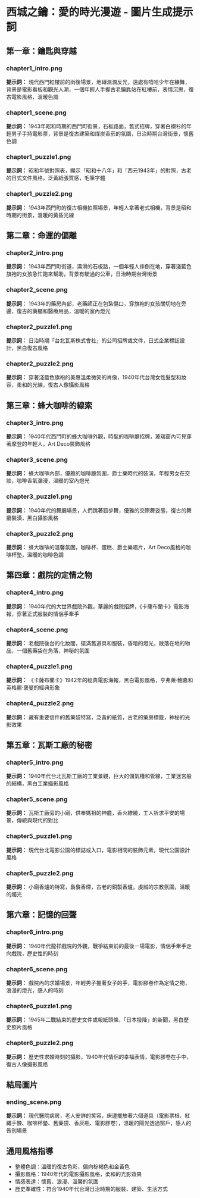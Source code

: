 # 西城之鑰：愛的時光漫遊 - 圖片生成提示詞

## 第一章：鑰匙與穿越

### chapter1_intro.png
**提示詞：** 現代西門紅樓前的雨後場景，地磚濕潤反光，遠處有嘻哈少年在練舞，背景是電影看板和觀光人潮，一個年輕人手握古老鑰匙站在紅樓前，表情沉思，復古電影風格，溫暖色調

### chapter1_scene.png  
**提示詞：** 1943年昭和時期的西門町街景，石板路面，舊式招牌，穿著白襯衫的年輕男子手持電影票，背景是復古建築和煤炭香菸的氛圍，日治時期台灣街景，懷舊色調

### chapter1_puzzle1.png
**提示詞：** 昭和年號對照表，顯示「昭和十八年」和「西元1943年」的對照，古老的日式文件風格，泛黃紙張質感，毛筆字體

### chapter1_puzzle2.png
**提示詞：** 1943年西門町的復古相機拍照場景，年輕人拿著老式相機，背景是昭和時期的街景，溫暖的黃昏光線

## 第二章：命運的偏離

### chapter2_intro.png
**提示詞：** 1943年西門町街道，濕滑的石板路，一個年輕人摔倒在地，穿著淺藍色旗袍的女孩急忙跑來幫助，背景有駛過的公車，日治時期台灣街景

### chapter2_scene.png
**提示詞：** 1943年的藥房內部，老藥師正在包紮傷口，穿旗袍的女孩關切地在旁邊，復古的藥櫃和醫療用品，溫暖的室內燈光

### chapter2_puzzle1.png
**提示詞：** 日治時期「台北瓦斯株式會社」的公司招牌或文件，日式企業標誌設計，黑白復古風格

### chapter2_puzzle2.png
**提示詞：** 穿著淺藍色旗袍的美惠溫柔微笑的肖像，1940年代台灣女性髮型和妝容，柔和的光線，復古人像攝影風格

## 第三章：蜂大咖啡的線索

### chapter3_intro.png
**提示詞：** 1940年代西門町的蜂大咖啡外觀，時髦的咖啡廳招牌，玻璃窗內可見穿著摩登的年輕人，Art Deco裝飾風格

### chapter3_scene.png
**提示詞：** 蜂大咖啡內部，優雅的咖啡廳氛圍，爵士樂時代的裝潢，年輕男女在交談，咖啡香氣瀰漫，溫暖的室內燈光

### chapter3_puzzle1.png
**提示詞：** 1940年代的舞廳場景，人們跳著狐步舞，優雅的交際舞姿態，復古的舞廳裝潢，黑白攝影風格

### chapter3_puzzle2.png
**提示詞：** 蜂大咖啡的溫馨氛圍，咖啡杯、蛋糕、爵士樂唱片，Art Deco風格的咖啡杯墊，溫暖的咖啡色調

## 第四章：戲院的定情之物

### chapter4_intro.png
**提示詞：** 1940年代的大世界戲院外觀，華麗的戲院招牌，《卡薩布蘭卡》電影海報，穿著正式服裝的情侶手牽手

### chapter4_scene.png
**提示詞：** 老戲院後台的化妝間，擺滿舊道具和服裝，昏暗的燈光，散落在地的物品，一個舊藥袋在角落，神秘的氛圍

### chapter4_puzzle1.png
**提示詞：** 《卡薩布蘭卡》1942年的經典電影海報，黑白電影風格，亨弗萊·鮑嘉和英格麗·褒曼的經典形象

### chapter4_puzzle2.png
**提示詞：** 藏有重要信件的舊藥袋特寫，泛黃的紙質，古老的藥房標籤，神秘的光影效果

## 第五章：瓦斯工廠的秘密

### chapter5_intro.png
**提示詞：** 1940年代台北瓦斯工廠的工業景觀，巨大的儲氣槽和管線，工業迷宮般的結構，黑白工業攝影風格

### chapter5_scene.png
**提示詞：** 瓦斯工廠旁的小廟，供奉媽祖的神龕，香火繚繞，工人祈求平安的場景，傳統與現代的對比

### chapter5_puzzle1.png
**提示詞：** 現代台北電影公園的標誌或入口，電影相關的裝飾元素，現代公園設計風格

### chapter5_puzzle2.png
**提示詞：** 小廟香爐的特寫，裊裊香煙，古老的銅製香爐，虔誠的宗教氛圍，溫暖的燭光

## 第六章：記憶的回聲

### chapter6_intro.png
**提示詞：** 1940年代龍祥戲院的外觀，戰爭結束前的最後一場電影，情侶手牽手走向戲院，歷史性的時刻

### chapter6_scene.png
**提示詞：** 戲院內的求婚場景，年輕男子握著女子的手，電影膠卷作為定情之物，浪漫的燈光，感人的時刻

### chapter6_puzzle1.png
**提示詞：** 1945年二戰結束的歷史文件或報紙頭條，「日本投降」的新聞，黑白歷史照片風格

### chapter6_puzzle2.png
**提示詞：** 歷史性求婚時刻的攝影，1940年代情侶的幸福表情，電影膠卷在手中，復古人像攝影風格

## 結局圖片

### ending_scene.png
**提示詞：** 現代醫院病房，老人安詳的笑容，床邊擺放著六個道具（電影票根、紅繩手鍊、咖啡杯墊、舊藥袋、香灰瓶、電影膠卷），溫暖的陽光透過窗戶，感人的告別場景

## 通用風格指導
- 整體色調：溫暖的復古色彩，偏向棕褐色和金黃色
- 攝影風格：1940年代的電影攝影風格，柔和的光影效果
- 情感表達：懷舊、浪漫、溫馨的氛圍
- 歷史準確性：符合1940年代台灣日治時期的服裝、建築、生活方式 
